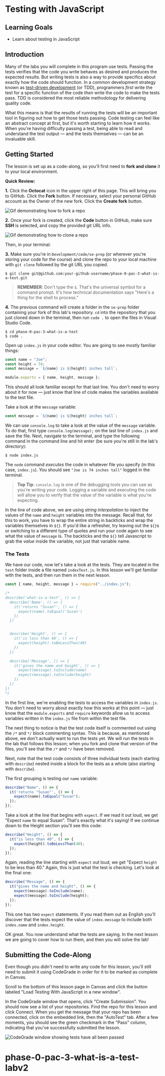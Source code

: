 # Testing with JavaScript

## Learning Goals

- Learn about testing in JavaScript

## Introduction

Many of the labs you will complete in this program use tests. Passing the tests
verifies that the code you write behaves as desired and produces the expected
results. But writing tests is also a way to provide specifics about exactly how
the code should function. In a common development strategy known as [test-driven
development][tdd] (or TDD), programmers _first_ write the test for a specific
function of the code _then_ write the code to make the tests pass. TDD is
considered the most reliable methodology for delivering quality code.

What this means is that the results of running the tests will be an important
tool in figuring out how to get those tests passing. Code testing can feel like
an abstract concept at first, but it's worth starting to learn how it works.
When you're having difficulty passing a test, being able to read and understand
the test output — and the tests themselves — can be an invaluable skill.

## Getting Started

The lesson is set up as a code-along, so you'll first need to **fork and clone**
it to your local environment.

**Quick Review:**

**1.** Click the **Octocat** icon in the upper right of this page. This will
bring you to GitHub. Click the **Fork** button. If necessary, select your
personal GitHub account as the Owner of the new fork. Click the **Create fork**
button.

![Gif demonstrating how to fork a repo](https://imgur.com/yIWiknq.gif)

**2.** Once your fork is created, click the **Code** button in GitHub, make sure
**SSH** is selected, and copy the provided git URL info.

![Gif demonstrating how to clone a repo](https://curriculum-content.s3.amazonaws.com/phase-0/completing-assignments/clone-repo.gif)

Then, in your terminal:

**3.** Make sure you're in `Development/code/se-prep` (or wherever you're
storing your code for the course) and clone the repo to your local machine with
`git clone` followed by the git URL you copied.

```console
$ git clone git@github.com:your-github-username/phase-0-pac-3-what-is-a-test.git
```

> **REMEMBER**: Don't type the `$`. That's the universal symbol for a command
> prompt. It's how technical documentation says "Here's a thing for the shell to
> process."

**4.** The previous command will create a folder in the `se-prep` folder
containing your fork of this lab's repository. `cd` into the repository that you
just cloned down in the terminal, then run `code .` to open the files in Visual
Studio Code.

```console
$ cd phase-0-pac-3-what-is-a-test
$ code .
```

Open up `index.js` in your code editor. You are going to see mostly familiar
things:

```javascript
const name = "Joe";
const height = 74;
const message = `${name} is ${height} inches tall`;

module.exports = { name, height, message };
```

This should all look familiar except for that last line. You don't need to worry
about it for now — just know that line of code makes the variables available to
the test file.

Take a look at the `message` variable:

```js
const message = `${name} is ${height} inches tall`;
```

We can use `console.log` to take a look at the value of the `message` variable.
To do that, first type `console.log(message);` on the last line of `index.js`
and save the file. Next, navigate to the terminal, and type the following
command in the command line and hit enter (be sure you're still in the lab's
directory):

```console
$ node index.js
```

The `node` command _executes_ the code in whatever file you specify (in this
case, `index.js`). You should see `"Joe is 74 inches tall"` logged in the
terminal.

> **Top Tip**: `console.log` is one of the debugging tools you can use as you're
> writing your code. Logging a variable and executing the code will allow you to
> verify that the value of the variable is what you're expecting.

In the line of code above, we are using _string interpolation_ to inject the
values of the `name` and `height` variables into the message. Recall that, for
this to work, you have to wrap the entire string in backticks and wrap the
variables themselves in `${}`. If you'd like a refresher, try leaving out the
`${}`s or switching to a different type of quotes and run your code again to see
what the value of `message` is. The backticks and the `${}` tell Javascript to
grab the _value_ inside the variable, not just that variable name.

### The Tests

We have our code, now let's take a look at the tests. They are located in the
`test` folder inside a file named `indexTest.js`. In this lesson we'll get
familiar with the tests, and then run them in the next lesson.

```javascript
const { name, height, message } = require("../index.js");

/*
describe('what-is-a-test', () => {
  describe('Name', () => {
    it('returns "Susan"', () => {
      expect(name).toEqual('Susan')
    })
  })


  describe('Height', () => {
    it('is less than 40', () => {
      expect(height).toBeLessThan(40)
    })
  })

  describe('Message', () => {
    it('gives the name and height', () => {
      expect(message).toInclude(name)
      expect(message).toInclude(height)
    })
  })
})
*/
```

In the first line, we're enabling the tests to access the variables in
`index.js`. You don't need to worry about exactly how this works at this point —
just know that the `module.exports` and `require` keywords allow us to access
variables written in the `index.js` file from within the test file.

The next thing to notice is that the test code itself is commented out using the
`/*` and `*/` block commenting syntax. This is because, as mentioned above, we
don't actually want to run the tests yet. We will run the tests in the lab that
follows this lesson; when you fork and clone that version of the files, you'll
see that the `/*` and `*/` have been removed.

Next, note that the test code consists of three individual tests (each starting
with `describe`) nested inside a block for the tests as a whole (also starting
with `describe`).

The first grouping is testing our `name` variable:

```javascript
describe("Name", () => {
  it('returns "Susan"', () => {
    expect(name).toEqual("Susan");
  });
});
```

Take a look at the line that begins with `expect`. If we read it out loud, we
get "Expect `name` to equal Susan". That's exactly what it's saying! If we
continue down to the Height section you'll see this code:

```javascript
describe("Height", () => {
  it("is less than 40", () => {
    expect(height).toBeLessThan(40);
  });
});
```

Again, reading the line starting with `expect` out loud, we get "Expect `height`
to be less than 40." Again, this is just what the test is checking. Let's look
at the final one:

```javascript
describe("Message", () => {
  it("gives the name and height", () => {
    expect(message).toInclude(name);
    expect(message).toInclude(height);
  });
});
```

This one has two `expect` statements. If you read them out as English you'll
discover that the tests expect the value of `index.message` to include both
`index.name` and `index.height`.

OK great. You now understand what the tests are saying. In the next lesson we
are going to cover how to run them, and then you will solve the lab!

## Submitting the Code-Along

Even though you didn't need to write any code for this lesson, you'll still need
to submit it using CodeGrade in order for it to be marked as complete in Canvas.

Scroll to the bottom of this lesson page in Canvas and click the button labeled
"Load Testing With JavaScript in a new window".

In the CodeGrade window that opens, click "Create Submission". You should now
see a list of your repositories. Find the repo for this lesson and click
Connect. When you get the message that your repo has been connected, click on
the embedded link, then the "AutoTest" tab. After a few moments, you should see
the green checkmark in the "Pass" column, indicating that you've successfully
submitted the lesson.

![CodeGrade window showing tests have all been passed](https://curriculum-content.s3.amazonaws.com/phase-0/completing-assignments-codegrade/codegrade-tests-passing.png)

[tdd]: https://en.wikipedia.org/wiki/Test-driven_development
# phase-0-pac-3-what-is-a-test-labv2
